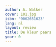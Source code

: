```yaml
---
author: A. Walker
cover: 101.jpg
isbn: '9062651623'
lang: nl
layout: review
title: De kleur paars
year: 0
---
```


